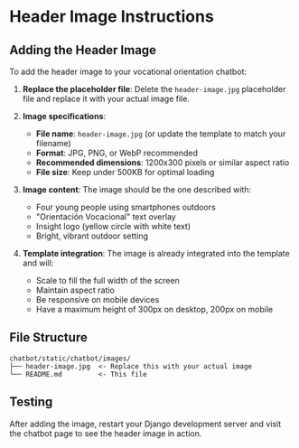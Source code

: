 # Header Image Instructions

## Adding the Header Image

To add the header image to your vocational orientation chatbot:

1. **Replace the placeholder file**: Delete the `header-image.jpg` placeholder file and replace it with your actual image file.

2. **Image specifications**:
   - **File name**: `header-image.jpg` (or update the template to match your filename)
   - **Format**: JPG, PNG, or WebP recommended
   - **Recommended dimensions**: 1200x300 pixels or similar aspect ratio
   - **File size**: Keep under 500KB for optimal loading

3. **Image content**: The image should be the one described with:
   - Four young people using smartphones outdoors
   - "Orientación Vocacional" text overlay
   - Insight logo (yellow circle with white text)
   - Bright, vibrant outdoor setting

4. **Template integration**: The image is already integrated into the template and will:
   - Scale to fill the full width of the screen
   - Maintain aspect ratio
   - Be responsive on mobile devices
   - Have a maximum height of 300px on desktop, 200px on mobile

## File Structure
```
chatbot/static/chatbot/images/
├── header-image.jpg  <- Replace this with your actual image
└── README.md         <- This file
```

## Testing
After adding the image, restart your Django development server and visit the chatbot page to see the header image in action.

